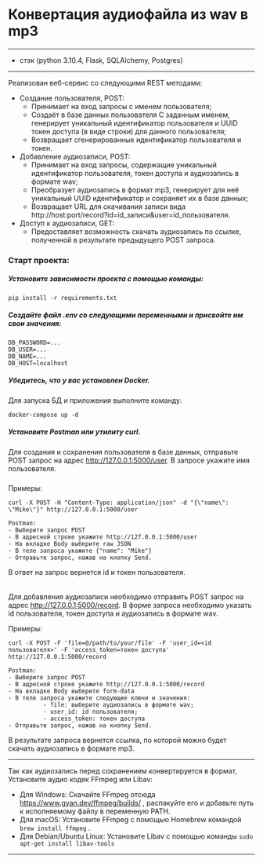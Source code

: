 # Конвертация аудиофайла из wav в mp3
***
* стэк (python 3.10.4, Flask, SQLAlchemy, Postgres)
***
Реализован веб-сервис со следующими REST методами:
- Создание пользователя, POST:
  - Принимает на вход запросы с именем пользователя;
  - Создаёт в базе данных пользователя С заданным именем, 
  генерирует уникальный идентификатор пользователя и UUID
  токен доступа (в виде строки) для данного пользователя;
  - Возвращает сгенерированные идентификатор пользователя и
  токен.
- Добавление аудиозаписи, POST:
  - Принимает на вход запросы, содержащие уникальный
    идентификатор пользователя, токен доступа и аудиозапись в
    формате wav;
  - Преобразует аудиозапись в формат mp3, генерирует для неё
    уникальный UUID идентификатор и сохраняет их в базе данных;
  - Возвращает URL для скачивания записи вида
    http://host:port/record?id=id_записи&user=id_пользователя.
- Доступ к аудиозаписи, GET:
  - Предоставляет возможность скачать аудиозапись по ссылке, 
    полученной в результате предыдущего POST запроса.
  
### Старт проекта:
##### Установите зависимости проекта с помощью команды:
```
pip install -r requirements.txt
```
##### Создайте файл .env со следующими переменными и присвойте им свои значения:
```
DB_PASSWORD=...
DB_USER=...
DB_NAME=...
DB_HOST=localhost
```
##### Убедитесь, что у вас установлен Docker. 
Для запуска БД и приложения выполните команду:
```
docker-compose up -d
```
##### Установите Postman или утилиту curl.
Для создания и сохранения пользователя в базе данных, отправьте
POST запрос на адрес http://127.0.0.1:5000/user. В запросе укажите имя пользователя.
##### 
Примеры:
```
curl -X POST -H "Content-Type: application/json" -d "{\"name\": \"Mike\"}" http://127.0.0.1:5000/user
```

```
Postman:
- Выберите запрос POST
- В адресной строке укажите http://127.0.0.1:5000/user
- На вкладке Body выберите raw JSON
- В теле запроса укажите {"name": "Mike"}
- Отправьте запрос, нажав на кнопку Send. 
```

В ответ на запрос вернется id и токен пользователя.
######
Для добавления аудиозаписи необходимо отправить POST запрос на адрес
http://127.0.0.1:5000/record. В форме запроса необходимо указать id пользователя,
токен доступа и аудиозапись в формате wav.

Примеры:
```
curl -X POST -F 'file=@/path/to/your/file' -F 'user_id=<id пользователя>' -F 'access_token=токен доступа' http://127.0.0.1:5000/record
```

```
Postman:
- Выберите запрос POST
- В адресной строке укажите http://127.0.0.1:5000/record
- На вкладке Body выберите form-data
- В теле запроса укажите следующие ключи и значения:
          - file: выберите аудиозапись в формате wav;
          - user_id: id пользователя;
          - access_token: токен доступа
- Отправьте запрос, нажав на кнопку Send. 
```
В результате запроса вернется ссылка, по которой можно будет скачать аудиозапись 
в формате mp3.

***
Так как аудиозапись перед сохранением конвертируется в формат,
Установите аудио кодек FFmpeg или Libav:

- Для Windows: Скачайте FFmpeg отсюда https://www.gyan.dev/ffmpeg/builds/ , распакуйте его и добавьте путь к исполняемому файлу в переменную PATH.
- Для macOS: Установите FFmpeg с помощью Homebrew командой `brew install ffmpeg` .
- Для Debian/Ubuntu Linux: Установите Libav с помощью команды `sudo apt-get install libav-tools`
***
